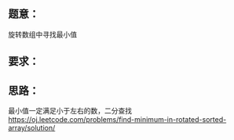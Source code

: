 ## 题意：
旋转数组中寻找最小值

## 要求：


## 思路：
最小值一定满足小于左右的数，二分查找
https://oj.leetcode.com/problems/find-minimum-in-rotated-sorted-array/solution/

